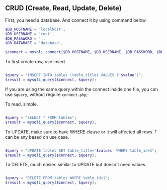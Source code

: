## CRUD (Create, Read, Update, Delete)

First, you need a database. And connect it by using command below.

```php
$DB_HOSTNAME = 'localhost',
$DB_USERNAME = 'root',
$DB_PASSWORD = '',
$DB_DATABASE = 'database',

$connect = mysqli_connect($DB_HOSTNAME, $DB_USERNAME, $DB_PASSWORD, $DB_DATABASE);
```

To first create row, use insert

```php

$query = "INSERT INTO tables (table_title) VALUES ('$value')";
$result = mysqli_query($connect, $query);

```

If you are using the same query within the connect inside one file, you can use `$query`, without require `connect.php`;


To read, simple.

```php

$query = "SELECT * FROM tables";
$result = mysqli_query($connect, $query);

```

To UPDATE, make sure to have WHERE clause or it will affected all rows. 1 can be any based on use case.

```php

$query = "UPDATE tables SET table_title='$values' WHERE table_id=1";
$result = mysqli_query($connect, $query);

```

To DELETE, much easier. similar to UPDATE but doesn't need values.

```php

$query = "DELETE FROM tables WHERE table_id=1";
$result = mysqli_query($connect, $query);

```